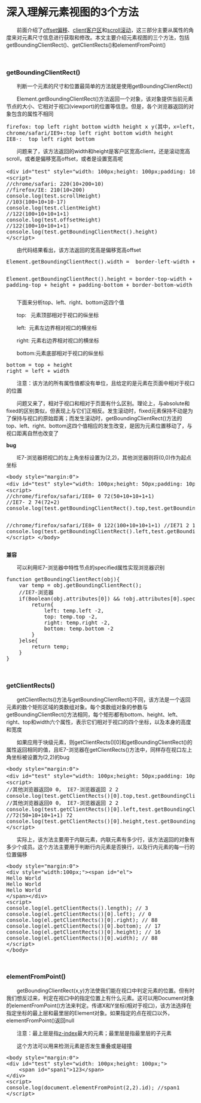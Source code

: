 # 深入理解元素视图的3个方法

&emsp;&emsp;前面介绍了[offset偏移](http://www.cnblogs.com/xiaohuochai/p/5828369.html)、[client客户区](http://www.cnblogs.com/xiaohuochai/p/5830053.html)和[scroll滚动](http://www.cnblogs.com/xiaohuochai/p/5831640.html)，这三部分主要从属性的角度来对元素尺寸信息进行获取和修改。本文主要介绍元素视图的三个方法，包括getBoundingClientRect()、getClientRects()和elementFromPoint()

&nbsp;

### getBoundingClientRect()

&emsp;&emsp;判断一个元素的尺寸和位置最简单的方法就是使用getBoundingClientRect()

&emsp;&emsp;Element.getBoundingClientRect()方法返回一个对象，该对象提供当前元素节点的大小、它相对于视口(viewport)的位置等信息。但是，各个浏览器返回的对象包含的属性不相同

<div>
<pre>firefox: top left right bottom width height x y(其中，x=left，y=top)
chrome/safari/IE9+:top left right bottom width height
IE8-:  top left right bottom</pre>
</div>

&emsp;&emsp;问题来了，该方法返回的width和height是客户区宽高client，还是滚动宽高scroll，或者是偏移宽高offset，或者是设置宽高呢

<div>
<pre>&lt;div id="test" style="width: 100px;height: 100px;padding: 10px;line-height: 200px;border:1px solid black;overflow:scroll"&gt;内容&lt;/div&gt;    
&lt;script&gt;
//chrome/safari: 220(10+200+10)
//firefox/IE: 210(10+200)
console.log(test.scrollHeight)
//103(100+10+10-17)
console.log(test.clientHeight)
//122(100+10+10+1+1)
console.log(test.offsetHeight)
//122(100+10+10+1+1)
console.log(test.getBoundingClientRect().height)
&lt;/script&gt;</pre>
</div>

&emsp;&emsp;由代码结果看出，该方法返回的宽高是偏移宽高offset

<div>
<pre>Element.getBoundingClientRect().width =  border-left-width + padding-left + width + padding-right + border-right-width

Element.getBoundingClientRect().height =  border-top-width + padding-top + height + padding-bottom + border-bottom-width</pre>
</div>

&emsp;&emsp;下面来分析top、left、right、bottom这四个值

&emsp;&emsp;top: &nbsp; 元素顶部相对于视口的纵坐标

&emsp;&emsp;left: &nbsp;元素左边界相对视口的横坐标

&emsp;&emsp;right: 元素右边界相对视口的横坐标

&emsp;&emsp;bottom:元素底部相对于视口的纵坐标

<div>
<pre>bottom = top + height
right = left + width</pre>
</div>

&emsp;&emsp;注意：该方法的所有属性值都没有单位，且给定的是元素在页面中相对于视口的位置

&emsp;&emsp;问题又来了，相对于视口和相对于页面有什么区别。理论上，与absolute和fixed的区别类似，但表现上与它们正相反。发生滚动时，fixed元素保持不动是为了保持与视口的原始距离；而发生滚动时，getBoundingClientRect()方法的top、left、right、bottom这四个值相应的发生改变，是因为元素位置移动了，与视口距离自然也改变了

**bug**

&emsp;&emsp;IE7-浏览器把视口的左上角坐标设置为(2,2)，其他浏览器则将(0,0)作为起点坐标

<div>
<pre>&lt;body style="margin:0"&gt;
&lt;div id="test" style="width: 100px;height: 50px;padding: 10px;line-height: 200px;overflow:scroll;border:1px solid black"&gt;内容&lt;/div&gt;    
&lt;script&gt;
//chrome/firefox/safari/IE8+ 0 72(50+10+10+1+1)
//IE7- 2 74(72+2)
console.log(test.getBoundingClientRect().top,test.getBoundingClientRect().bottom)

//chrome/firefox/safari/IE8+ 0 122(100+10+10+1+1)
//IE71 2 124(122+2)
console.log(test.getBoundingClientRect().left,test.getBoundingClientRect().right)
&lt;/script&gt;
&lt;/body&gt;</pre>
</div>

**兼容**

&emsp;&emsp;可以利用IE7-浏览器中特性节点的specified属性实现浏览器识别

<div>
<pre>function getBoundingClientRect(obj){
    var temp = obj.getBoundingClientRect();
    //IE7-浏览器
    if(Boolean(obj.attributes[0]) &amp;&amp; !obj.attributes[0].specified){
        return{
            left: temp.left -2,
            top: temp.top -2,
            right: temp.right -2,
            bottom: temp.bottom -2
        }
    }else{
        return temp;
    }    
}</pre>
</div>

&nbsp;

### getClientRects()

&emsp;&emsp;getClientRects()方法与getBoundingClientRect()不同，该方法是一个返回元素的数个矩形区域的类数组对象。每个类数组对象的参数与getBoundingClientRect()方法相同，每个矩形都有bottom、height、left、right、top和width六个属性，表示它们相对于视口的四个坐标，以及本身的高度和宽度

&emsp;&emsp;如果应用于块级元素，则getClientRects()[0]和getBoundingClientRect()的属性返回相同的值，且IE7-浏览器在getClientRects()方法中，同样存在视口左上角坐标被设置为(2,2)的bug

<div>
<pre>&lt;body style="margin:0"&gt;
&lt;div id="test" style="width: 100px;height: 50px;padding: 10px;line-height: 200px;overflow:scroll;border:1px solid black"&gt;内容&lt;/div&gt;    
&lt;script&gt;
//其他浏览器返回0 0， IE7-浏览器返回 2 2 
console.log(test.getClientRects()[0].top,test.getBoundingClientRect().top)
//其他浏览器返回0 0， IE7-浏览器返回 2 2 
console.log(test.getClientRects()[0].left,test.getBoundingClientRect().left)
//72(50+10+10+1+1) 72
console.log(test.getClientRects()[0].height,test.getBoundingClientRect().height)
&lt;/script&gt;</pre>
</div>

&emsp;&emsp;实际上，该方法主要用于内联元素，内联元素有多少行，该方法返回的对象有多少个成员。这个方法主要用于判断行内元素是否换行，以及行内元素的每一行的位置偏移

<div>
<pre>&lt;body style="margin:0"&gt;
&lt;div style="width:100px;"&gt;&lt;span id="el"&gt;
Hello World
Hello World
Hello World
&lt;/span&gt;&lt;/div&gt;
&lt;script&gt;
console.log(el.getClientRects().length); // 3
console.log(el.getClientRects()[0].left); // 0
console.log(el.getClientRects()[0].right); // 88
console.log(el.getClientRects()[0].bottom); // 17
console.log(el.getClientRects()[0].height); // 16
console.log(el.getClientRects()[0].width); // 88
&lt;/script&gt;
&lt;/body&gt;</pre>
</div>

&nbsp;

### elementFromPoint()

&emsp;&emsp;getBoundingClientRect(x,y)方法使我们能在视口中判定元素的位置。但有时我们想反过来，判定在视口中的指定位置上有什么元素。这可以用Document对象的elementFromPoint()方法来判定。传递X和Y坐标(相对于视口)，该方法选择在指定坐标的最上层和最里层的Element对象。如果指定的点在视口以外，elementFromPoint()返回null

&emsp;&emsp;注意：最上层是指[z-index](http://www.cnblogs.com/xiaohuochai/p/5304619.html)最大的元素；最里层是指最里层的子元素

&emsp;&emsp;这个方法可以用来检测元素是否发生重叠或是碰撞

<div>
<pre>&lt;body style="margin:0"&gt;
&lt;div id="test" style="width: 100px;height: 100px;"&gt;
    &lt;span id="span1"&gt;123&lt;/span&gt;
&lt;/div&gt;
&lt;script&gt;
console.log(document.elementFromPoint(2,2).id); //span1
&lt;/script&gt;</pre>
</div>
